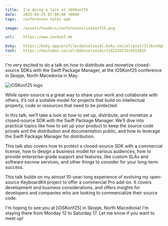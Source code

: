 ```yaml
---
title:  I'm doing a talk at iOSKonf25
date:   2025-03-25 07:00:00 +0000
tags:   conferences talks spm

image:  /assets/headers/conferences/ioskonf25.png

url:    https://www.ioskonf.mk

bsky:   https://bsky.app/profile/danielsaidi.bsky.social/post/3ll6sndqbek2g
toot:   https://mastodon.social/@danielsaidi/114222023314551015
---
```


I'm very excited to do a talk on how to distribute and monetize closed-source SDKs with the Swift Package Manager, at the iOSKonf25 conference in Skopje, North Macedonia in May.

![iOSKonf25 logo]({{page.image}})

While open-source is a great way to share your work and collaborate with others, it’s not a suitable model for projects that build on intellectual property, code or resources that need to be protected.

In this talk, we’ll take a look at how to set up, distribute, and monetize a closed-source SDK with the Swift Package Manager. We’ll dive into practical topics like how to set up your product to keep the source code private and the distribution and documentation public, and how to leverage the Swift Package Manager for distribution. 

This talk also covers how to protect a closed-source SDK with a commercial license, how to design a business model for various audiences, how to provide enterprise-grade support and features, like custom SLAs and software escrow services, and other things to consider for your long-term success.

This talk builds on my almost 10-year-long experience of evolving my open-source KeyboardKit project to offer a commercial Pro add-on. It covers development and business considerations, and offers insights for developers and companies who are looking to commercialize their source code.

I'm hoping to see you at [iOSKonf25] in Skopje, North Macedonia! I'm staying there from Monday 12 to Saturday 17. Let me know if you want to meet up!